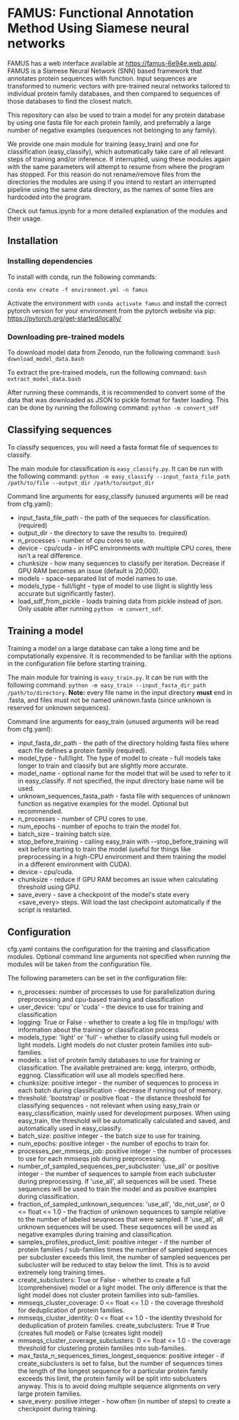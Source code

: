# FAMUS: Functional Annotation Method Using Siamese neural networks

FAMUS has a web interface available at https://famus-6e94e.web.app/.
FAMUS is a Siamese Neural Network (SNN) based framework that annotates protein sequences with function. Input sequences are transformed to numeric vectors with pre-trained neural networks tailored to individual protein family databases, and then compared to sequences of those databases to find the closest match.

This repository can also be used to train a model for any protein database by using one fasta file for each protein family, and preferrably a large number of negative examples (sequences not belonging to any family). 

We provide one main module for training (easy_train) and one for classification (easy_classify), which automatically take care of all relevant steps of training and/or inference. If interrupted, using these modules again with the same parameters will attempt to resume from where the program has stopped. For this reason do not rename/remove files from the directories the modules are using if you intend to restart an interrupted pipeline using the same data directory, as the names of some files are hardcoded into the program.

Check out famus.ipynb for a more detailed explanation of the modules and their usage.

## Installation

### Installing dependencies

To install with conda, run the following commands:

`conda env create -f environment.yml -n famus`

Activate the environment with `conda activate famus` and install the correct pytorch version for your environment from the pytorch website via pip: https://pytorch.org/get-started/locally/

### Downloading pre-trained models

To download model data from Zenodo, run the following command: `bash download_model_data.bash`  

To extract the pre-trained models, run the following command: `bash extract_model_data.bash`

After running these commands, it is recommended to convert some of the data that was downloaded as JSON to pickle format for faster loading. This can be done by running the following command: `python -m convert_sdf`

## Classifying sequences

To classify sequences, you will need a fasta format file of sequences to classify.

The main module for classification is `easy_classify.py`. It can be run with the following command: `python -m easy_classify --input_fasta_file_path /path/to/file --output_dir /path/to/output_dir` 

Command line arguments for easy_classify (unused arguments will be read from cfg.yaml):
- input_fasta_file_path - the path of the sequeces for classification. (required)
- output_dir - the directory to save the results to. (required)
- n_processes - number of cpu cores to use.
- device - cpu/cuda - in HPC environments with multiple CPU cores, there isn't a real difference.
- chunksize - how many sequences to classify per iteration. Decrease if GPU RAM becomes an issue (default is 20,000).
- models - space-separated list of model names to use. 
- models_type - full/light - type of model to use (light is slightly less accurate but significantly faster).
- load_sdf_from_pickle - loads training data from pickle instead of json. Only usable after running `python -m convert_sdf`.

## Training a model

Training a model on a large database can take a long time and be computationally expensive. It is recommended to be faniliar with the options in the configuration file before starting training.

The main module for training is `easy_train.py`. It can be run with the following command: `python -m easy_train --input_fasta_dir_path /path/to/directory`. **Note:** every file name in the input directory **must** end in .fasta, and files must not be named unknown.fasta (since unknown is reserved for unknown sequences).

Command line arguments for easy_train (unused arguments will be read from cfg.yaml):
- input_fasta_dir_path - the path of the directory holding fasta files where each file defines a protein family (required).
- model_type - full/light. The type of model to create - full models take longer to train and classify but are slightly more accurate.
- model_name - optional name for the model that will be used to refer to it in easy_classify. If not specified, the input directory base name will be used.
- unknown_sequences_fasta_path - fasta file with sequences of unknown function as negative examples for the model. Optional but recommended.
- n_processes - number of CPU cores to use.
- num_epochs - number of epochs to train the model for.
- batch_size - training batch size.
- stop_before_training - calling easy_train with --stop_before_training will exit before starting to train the model (useful for things like preprocessing in a high-CPU environment and them training the model in a different environment with CUDA).
- device - cpu/cuda.
- chunksize - reduce if GPU RAM becomes an issue when calculating threshold using GPU.
- save_every - save a checkpoint of the model's state every \<save_every> steps. Will load the last checkpoint automatically if the script is restarted.

## Configuration

cfg.yaml contains the configuration for the training and classification modules. Optional command line arguments not specified when running the modules will be taken from the configuration file.

The following parameters can be set in the configuration file:

- n_processes: number of processes to use for parallelization during preprocessing and cpu-based training and classification
- user_device: 'cpu' or 'cuda' - the device to use for training and classification
- logging: True or False - whether to create a log file in tmp/logs/ with information about the training or classification process
- models_type: 'light' or 'full' - whether to classify using full models or light models. Light models do not cluster protein families into sub-families.
- models: a list of protein family databases to use for training or classification. The available pretrained are: kegg, interpro, orthodb, eggnog. Classification will use all models specified here.
- chunksize: positive integer - the number of sequences to process in each batch during classification - decrease if running out of memory.
- threshold: 'bootstrap' or positive float - the distance threshold for classifying sequences - not relevant when using easy_train or easy_classification, mainly used for development purposes. When using easy_train, the threshold will be automatically calculated and saved, and automatically used in easy_classify.
- batch_size: positive integer - the batch size to use for training.
- num_epochs: positive integer - the number of epochs to train for.
- processes_per_mmseqs_job: positive integer - the number of processes to use for each mmseqs job during preprocessing.
- number_of_sampled_sequences_per_subcluster: 'use_all' or positive integer - the number of sequences to sample from each subcluster during preprocessing. If 'use_all', all sequences will be used. These sequences will be used to train the model and as positive examples during classification.
- fraction_of_sampled_unknown_sequences: 'use_all', 'do_not_use', or 0 <= float <= 1.0 - the fraction of unknown sequences to sample relative to the number of labeled seuqneces that were sampled. If 'use_all', all unknown sequences will be used. These sequences will be used as negative examples during training and classification.
- samples_profiles_product_limit: positive integer - if the number of protein families / sub-families times the number of sampled sequences per subcluster exceeds this limit, the number of sampled sequences per subcluster will be reduced to stay below the limit. This is to avoid extremely long training times.
- create_subclusters: True or False - whether to create a full (comprehensive) model or a light model. The only difference is that the light model does not cluster protein families into sub-families.
- mmseqs_cluster_coverage: 0 <= float <= 1.0 - the coverage threshold for deduplication of protein families.
- mmseqs_cluster_identity: 0 <= float <= 1.0 - the identity threshold for deduplication of protein families.
create_subclusters: True # True (creates full model) or False (creates light model)
- mmseqs_cluster_coverage_subclusters: 0 <= float <= 1.0 - the coverage threshold for clustering protein families into sub-families.
- max_fasta_n_sequences_times_longest_sequence: positive integer - if create_subclusters is set to false, but the number of sequences times the length of the longest sequence for a particular protein family exceeds this limit, the protein family will be split into subclusters anyway. This is to avoid doing multiple sequence alignments on very large protein families.
- save_every: positive integer - how often (in number of steps) to create a checkpoint during training.




